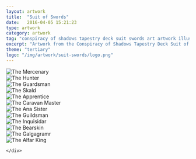 ```yaml
---
layout: artwork
title:  "Suit of Swords"
date:   2016-04-05 15:21:23
type: artwork
category: artwork
tag: "conspiracy of shadows tapestry deck suit swords art artwork illustration"
excerpt: "Artwork from the Conspiracy of Shadows Tapestry Deck Suit of Swords, a themed take on the traditional tarot deck."
theme: "tertiary"
logo: "/img/artwork/suit-swords/logo.png"
---
```

<div class="image-container">
	<div class="wrapper">
		<section class="artwork">
			<img src="/img/artwork/suit-coins/01-theMercenary.jpg" alt="The Mercenary"/>		
		</section>
		<section class="artwork">
			<img src="/img/artwork/suit-coins/02-theHunter.jpg" alt="The Hunter"/>		
		</section>
		<section class="artwork">
			<img src="/img/artwork/suit-coins/03-theGuardsman.jpg" alt="The Guardsman"/>		
		</section>
		<section class="artwork">
			<img src="/img/artwork/suit-coins/04-theSkald.jpg" alt="The Skald"/>		
		</section>
		<section class="artwork">
			<img src="/img/artwork/suit-coins/05-theApprentice.jpg" alt="The Apprentice"/>		
		</section>
		<section class="artwork">
			<img src="/img/artwork/suit-coins/06-theCaravanMaster.jpg" alt="The Caravan Master"/>		
		</section>
		<section class="artwork">
			<img src="/img/artwork/suit-coins/07-theAnaSister.jpg" alt="The Ana Sister"/>		
		</section>
		<section class="artwork">
			<img src="/img/artwork/suit-coins/08-theGuildsman.jpg" alt="The Guildsman"/>		
		</section>
		<section class="artwork">
			<img src="/img/artwork/suit-coins/09-theInquisidar.jpg" alt="The Inquisidar"/>		
		</section>
		<section class="artwork">
			<img src="/img/artwork/suit-coins/10-theBearskin.jpg" alt="The Bearskin"/>		
		</section>
		<section class="artwork">
			<img src="/img/artwork/suit-coins/11-theGalgagramr.jpg" alt="The Galgagramr"/>		
		</section>
		<section class="artwork">
			<img src="/img/artwork/suit-coins/12-theAlfarKing.jpg" alt="The Alfar King"/>		
		</section>

	</div>
</div>